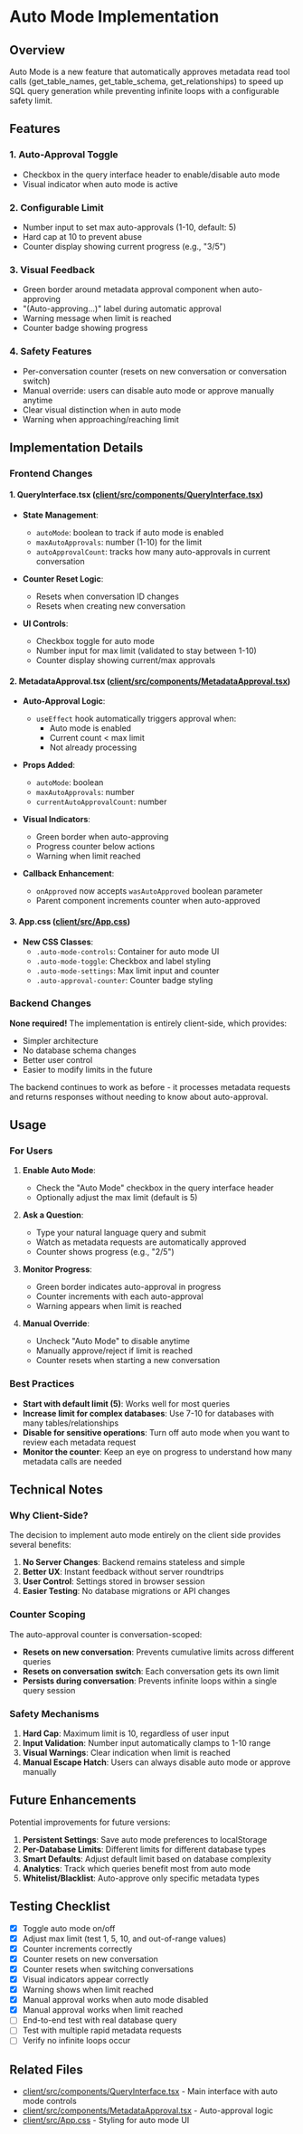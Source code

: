 # Auto Mode Implementation

## Overview
Auto Mode is a new feature that automatically approves metadata read tool calls (get_table_names, get_table_schema, get_relationships) to speed up SQL query generation while preventing infinite loops with a configurable safety limit.

## Features

### 1. **Auto-Approval Toggle**
- Checkbox in the query interface header to enable/disable auto mode
- Visual indicator when auto mode is active

### 2. **Configurable Limit**
- Number input to set max auto-approvals (1-10, default: 5)
- Hard cap at 10 to prevent abuse
- Counter display showing current progress (e.g., "3/5")

### 3. **Visual Feedback**
- Green border around metadata approval component when auto-approving
- "(Auto-approving...)" label during automatic approval
- Warning message when limit is reached
- Counter badge showing progress

### 4. **Safety Features**
- Per-conversation counter (resets on new conversation or conversation switch)
- Manual override: users can disable auto mode or approve manually anytime
- Clear visual distinction when in auto mode
- Warning when approaching/reaching limit

## Implementation Details

### Frontend Changes

#### 1. QueryInterface.tsx ([client/src/components/QueryInterface.tsx](client/src/components/QueryInterface.tsx))
- **State Management**:
  - `autoMode`: boolean to track if auto mode is enabled
  - `maxAutoApprovals`: number (1-10) for the limit
  - `autoApprovalCount`: tracks how many auto-approvals in current conversation

- **Counter Reset Logic**:
  - Resets when conversation ID changes
  - Resets when creating new conversation

- **UI Controls**:
  - Checkbox toggle for auto mode
  - Number input for max limit (validated to stay between 1-10)
  - Counter display showing current/max approvals

#### 2. MetadataApproval.tsx ([client/src/components/MetadataApproval.tsx](client/src/components/MetadataApproval.tsx))
- **Auto-Approval Logic**:
  - `useEffect` hook automatically triggers approval when:
    - Auto mode is enabled
    - Current count < max limit
    - Not already processing

- **Props Added**:
  - `autoMode`: boolean
  - `maxAutoApprovals`: number
  - `currentAutoApprovalCount`: number

- **Visual Indicators**:
  - Green border when auto-approving
  - Progress counter below actions
  - Warning when limit reached

- **Callback Enhancement**:
  - `onApproved` now accepts `wasAutoApproved` boolean parameter
  - Parent component increments counter when auto-approved

#### 3. App.css ([client/src/App.css](client/src/App.css))
- **New CSS Classes**:
  - `.auto-mode-controls`: Container for auto mode UI
  - `.auto-mode-toggle`: Checkbox and label styling
  - `.auto-mode-settings`: Max limit input and counter
  - `.auto-approval-counter`: Counter badge styling

### Backend Changes

**None required!** The implementation is entirely client-side, which provides:
- Simpler architecture
- No database schema changes
- Better user control
- Easier to modify limits in the future

The backend continues to work as before - it processes metadata requests and returns responses without needing to know about auto-approval.

## Usage

### For Users

1. **Enable Auto Mode**:
   - Check the "Auto Mode" checkbox in the query interface header
   - Optionally adjust the max limit (default is 5)

2. **Ask a Question**:
   - Type your natural language query and submit
   - Watch as metadata requests are automatically approved
   - Counter shows progress (e.g., "2/5")

3. **Monitor Progress**:
   - Green border indicates auto-approval in progress
   - Counter increments with each auto-approval
   - Warning appears when limit is reached

4. **Manual Override**:
   - Uncheck "Auto Mode" to disable anytime
   - Manually approve/reject if limit is reached
   - Counter resets when starting a new conversation

### Best Practices

- **Start with default limit (5)**: Works well for most queries
- **Increase limit for complex databases**: Use 7-10 for databases with many tables/relationships
- **Disable for sensitive operations**: Turn off auto mode when you want to review each metadata request
- **Monitor the counter**: Keep an eye on progress to understand how many metadata calls are needed

## Technical Notes

### Why Client-Side?

The decision to implement auto mode entirely on the client side provides several benefits:

1. **No Server Changes**: Backend remains stateless and simple
2. **Better UX**: Instant feedback without server roundtrips
3. **User Control**: Settings stored in browser session
4. **Easier Testing**: No database migrations or API changes

### Counter Scoping

The auto-approval counter is conversation-scoped:
- **Resets on new conversation**: Prevents cumulative limits across different queries
- **Resets on conversation switch**: Each conversation gets its own limit
- **Persists during conversation**: Prevents infinite loops within a single query session

### Safety Mechanisms

1. **Hard Cap**: Maximum limit is 10, regardless of user input
2. **Input Validation**: Number input automatically clamps to 1-10 range
3. **Visual Warnings**: Clear indication when limit is reached
4. **Manual Escape Hatch**: Users can always disable auto mode or approve manually

## Future Enhancements

Potential improvements for future versions:

1. **Persistent Settings**: Save auto mode preferences to localStorage
2. **Per-Database Limits**: Different limits for different database types
3. **Smart Defaults**: Adjust default limit based on database complexity
4. **Analytics**: Track which queries benefit most from auto mode
5. **Whitelist/Blacklist**: Auto-approve only specific metadata types

## Testing Checklist

- [x] Toggle auto mode on/off
- [x] Adjust max limit (test 1, 5, 10, and out-of-range values)
- [x] Counter increments correctly
- [x] Counter resets on new conversation
- [x] Counter resets when switching conversations
- [x] Visual indicators appear correctly
- [x] Warning shows when limit reached
- [x] Manual approval works when auto mode disabled
- [x] Manual approval works when limit reached
- [ ] End-to-end test with real database query
- [ ] Test with multiple rapid metadata requests
- [ ] Verify no infinite loops occur

## Related Files

- [client/src/components/QueryInterface.tsx](client/src/components/QueryInterface.tsx) - Main interface with auto mode controls
- [client/src/components/MetadataApproval.tsx](client/src/components/MetadataApproval.tsx) - Auto-approval logic
- [client/src/App.css](client/src/App.css) - Styling for auto mode UI
